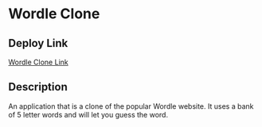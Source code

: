 # Wordle Clone

## Deploy Link
[Wordle Clone Link]()

## Description
An application that is a clone of the popular Wordle website. It uses a bank of 5 letter words and will let you guess the word.